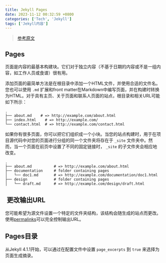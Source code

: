 ```yaml
---
title: Jekyll Pages
date: 2023-11-12 00:32:59 +0800
categories: ['Tech', 'Jekyll']
tags: ['Jekyll内容']
---
```


> [参考原文](https://jekyllrb.com/docs/pages/)
## Pages

页面是内容的最基本构建块。它们对于独立内容（不基于日期的内容或不是一组内容，如工作人员或食谱）很有用。

添加页面的最简单方法是在根目录中添加一个HTML文件，并使用合适的文件名。您也可以使用 `.md` 扩展和front matter在Markdown中编写页面，并在构建时转换为HTML。对于具有主页、关于页面和联系人页面的站点，根目录和相关URL可能如下所示：

```text
.
├── about.md    # => http://example.com/about.html
├── index.html    # => http://example.com/
└── contact.html  # => http://example.com/contact.html
```

如果你有很多页面，你可以把它们组织成一个小块。当您的站点构建时，用于在项目源代码中对您的页面进行分组的同一个文件夹将存在于 `_site` 文件夹中。然而，当一个页面在前页中设置了不同的固定链接时， `_site` 的子文件夹会相应地改变。

```text
.
├── about.md          # => http://example.com/about.html
├── documentation     # folder containing pages
│   └── doc1.md       # => http://example.com/documentation/doc1.html
├── design            # folder containing pages
│   └── draft.md      # => http://example.com/design/draft.html
```

##  更改输出URL

您可能希望为源文件设置一个特定的文件夹结构，该结构会随生成的站点而更改。使用[permalinks](https://jekyllrb.com/docs/permalinks/)可以完全控制输出URL。

## Pages目录

从Jekyll 4.1.1开始，可以通过在配置文件中设置 `page_excerpts` 到 `true` 来选择为页面生成摘录。